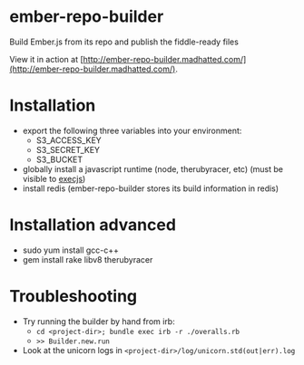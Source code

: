 ember-repo-builder
==================

Build Ember.js from its repo and publish the fiddle-ready files

View it in action at
[http://ember-repo-builder.madhatted.com/](http://ember-repo-builder.madhatted.com/).

Installation
==============
 * export the following three variables into your environment:
   * S3_ACCESS_KEY
   * S3_SECRET_KEY
   * S3_BUCKET
 * globally install a javascript runtime (node, therubyracer, etc)
   (must be visible to [execjs](https://github.com/sstephenson/execjs))
 * install redis (ember-repo-builder stores its build information
   in redis)

Installation advanced
==========
 * sudo yum install gcc-c++
 * gem install rake libv8 therubyracer

Troubleshooting
==========
 * Try running the builder by hand from irb:
   * `cd <project-dir>; bundle exec irb -r ./overalls.rb`
   * `>> Builder.new.run`
 * Look at the unicorn logs in
   `<project-dir>/log/unicorn.std(out|err).log`
